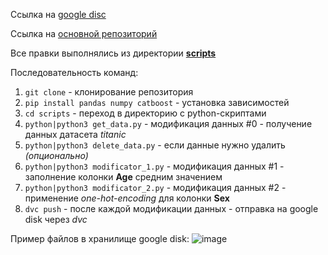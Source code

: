 Ссылка на [google disc](https://drive.google.com/drive/folders/12mtE2xNf3esCXRAVt7jmth4dUMhCmP_f)

Ссылка на [основной репозиторий](https://github.com/eleyterokokus/mlops-demo)

Все правки выполнялись из директории [**scripts**](https://github.com/kwazart/lab4/tree/master/scripts)

Последовательность команд:

1. ```git clone```  - клонирование репозитория
2. ```pip install pandas numpy catboost``` - установка зависимостей
3. ```cd scripts``` - переход в директорию с python-скриптами
4. ```python|python3 get_data.py``` - модификация данных #0 - получение данных датасета *titanic*
5. ```python|python3 delete_data.py``` - если данные нужно удалить *(опционально)*
6. ```python|python3 modificator_1.py``` - модификация данных #1 - заполнение колонки **Age** средним значением
7. ```python|python3 modificator_2.py``` - модификация данных #2 - применение *one-hot-encoding* для колонки **Sex**
8. ```dvc push``` - после каждой модификации данных - отправка на google disk через *dvc*

Пример файлов в хранилище google disk:
![image](https://github.com/kwazart/lab4/assets/46990077/cc84b369-d8a0-43ca-903d-97d131a1d391)
